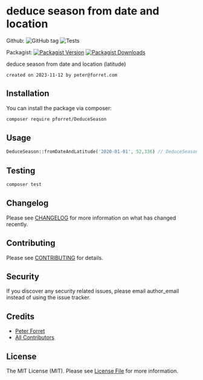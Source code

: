 # deduce season from date and location

Github: 
![GitHub tag](https://img.shields.io/github/v/tag/pforret/DeduceSeason)
![Tests](https://github.com/pforret/DeduceSeason/workflows/Run%20Tests/badge.svg)

Packagist: 
[![Packagist Version](https://img.shields.io/packagist/v/pforret/deduceseason.svg?style=flat-square)](https://packagist.org/packages/pforret/deduceseason)
[![Packagist Downloads](https://img.shields.io/packagist/dt/pforret/deduceseason.svg?style=flat-square)](https://packagist.org/packages/pforret/deduceseason)

deduce season from date and location (latitude)

	created on 2023-11-12 by peter@forret.com

## Installation

You can install the package via composer:

```bash
composer require pforret/DeduceSeason
```

## Usage

``` php
DeduceSeason::fromDateAndLatitude('2020-01-01', 52,336) // DeduceSeason::SEASON_WINTER
```

## Testing

``` bash
composer test
```

## Changelog

Please see [CHANGELOG](CHANGELOG.md) for more information on what has changed recently.

## Contributing

Please see [CONTRIBUTING](CONTRIBUTING.md) for details.

## Security

If you discover any security related issues, please email author_email instead of using the issue tracker.

## Credits

- [Peter Forret](https://github.com/pforret)
- [All Contributors](../../contributors)

## License

The MIT License (MIT). Please see [License File](LICENSE.md) for more information.
